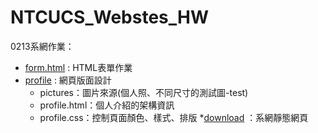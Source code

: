 # NTCUCS_Webstes_HW

0213系網作業：
* [form.html]( https://517wu.github.io/NTCUCS_Webstes_HW-02-13/form.html) : HTML表單作業
* [profile]( https://517wu.github.io/NTCUCS_Webstes_HW-02-13/profile/profile.html) : 網頁版面設計
  * pictures：圖片來源(個人照、不同尺寸的測試圖-test)
  * profile.html：個人介紹的架構資訊
  * profile.css：控制頁面顏色、樣式、排版 
*[download](https://517wu.github.io/NTCUCS_Webstes_HW-02-13/download/download.html) ：系網靜態網頁
